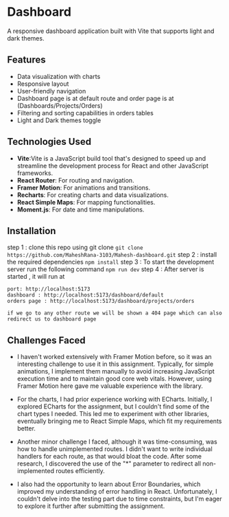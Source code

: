 # Dashboard

A responsive dashboard application built with Vite that supports light and dark themes.

## Features

- Data visualization with charts
- Responsive layout
- User-friendly navigation
- Dashboard page is at default route and order page is at (Dashboards/Projects/Orders)
- Filtering and sorting capabilities in orders tables
- Light and Dark themes toggle

## Technologies Used

- **Vite**:Vite is a JavaScript build tool that's designed to speed up and streamline the development process for React and other JavaScript frameworks.
- **React Router**: For routing and navigation.
- **Framer Motion**: For animations and transitions.
- **Recharts**: For creating charts and data visualizations.
- **React Simple Maps**: For mapping functionalities.
- **Moment.js**: For date and time manipulations.

## Installation

step 1 : clone this repo using git clone
`git clone https://github.com/MaheshRana-3103/Mahesh-dashboard.git`
step 2 : install the required dependencies
`npm install`
step 3 : To start the development server run the following command
`npm run dev`
step 4 : After server is started , it will run at

```
port: http://localhost:5173
dashboard : http://localhost:5173/dashboard/default
orders page : http://localhost:5173/dashboard/projects/orders

if we go to any other route we will be shown a 404 page which can also redirect us to dashboard page

```

## Challenges Faced

- I haven't worked extensively with Framer Motion before, so it was an interesting challenge to use it in this assignment. Typically, for simple animations, I implement them manually to avoid increasing JavaScript execution time and to maintain good core web vitals. However, using Framer Motion here gave me valuable experience with the library.

- For the charts, I had prior experience working with ECharts. Initially, I explored ECharts for the assignment, but I couldn't find some of the chart types I needed. This led me to experiment with other libraries, eventually bringing me to React Simple Maps, which fit my requirements better.

- Another minor challenge I faced, although it was time-consuming, was how to handle unimplemented routes. I didn't want to write individual handlers for each route, as that would bloat the code. After some research, I discovered the use of the "\*" parameter to redirect all non-implemented routes efficiently.

- I also had the opportunity to learn about Error Boundaries, which improved my understanding of error handling in React. Unfortunately, I couldn't delve into the testing part due to time constraints, but I'm eager to explore it further after submitting the assignment.

